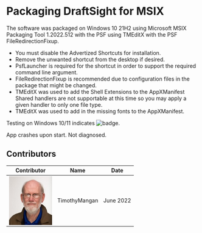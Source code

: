 # Packaging DraftSight for MSIX

The software was packaged on Windows 10 21H2 using Microsoft MSIX Packaging Tool 1.2022.512 with the PSF using TMEditX with the PSF FileRedirectionFixup.
* You must disable the Advertized Shortcuts for installation.
* Remove the unwanted shortcut from the desktop if desired.
* PsfLauncher is required for the shortcut in order to support the required command line argument.
* FileRedirectionFixup is recommended due to configuration files in the package that might be changed.
* TMEditX was used to add the Shell Extensions to the AppXManifest  Shared handlers are not supportable at this time so you may apply a given handler to only one file type.
* TMEditX was used to add in the missing fonts to the AppXManifest.


Testing on Windows 10/11 indicates ![badge](https://img.shields.io/badge/-Major%20Issues-critical?style=for-the-badge).

App crashes upon start.  Not diagnosed.


## Contributors

| Contributor | Name | Date |
|----|----|----|
| [<img src="/media/Contributors/TimMangan.jpg" align="left" Height="128" />](/media/Contributors/TimMangan.jpg) | TimothyMangan | June 2022 |


